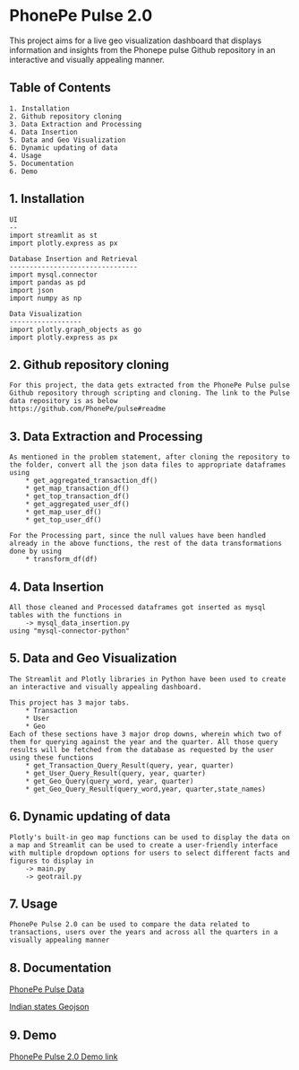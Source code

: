 # PhonePe Pulse 2.0

This project aims for a live geo visualization dashboard that displays
information and insights from the Phonepe pulse Github repository in an interactive and visually appealing manner.

## Table of Contents

    1. Installation
    2. Github repository cloning
    3. Data Extraction and Processing
    4. Data Insertion
    5. Data and Geo Visualization
    6. Dynamic updating of data
    4. Usage
    5. Documentation
    6. Demo

## 1. Installation

    UI
    --
    import streamlit as st
    import plotly.express as px

    Database Insertion and Retrieval
    --------------------------------
    import mysql.connector
    import pandas as pd
    import json
    import numpy as np

    Data Visualization
    ------------------
    import plotly.graph_objects as go
    import plotly.express as px

## 2. Github repository cloning

    For this project, the data gets extracted from the PhonePe Pulse pulse Github repository through scripting and cloning. The link to the Pulse data repository is as below
    https://github.com/PhonePe/pulse#readme

## 3. Data Extraction and Processing

    As mentioned in the problem statement, after cloning the repository to the folder, convert all the json data files to appropriate dataframes using
        * get_aggregated_transaction_df()
        * get_map_transaction_df()
        * get_top_transaction_df()
        * get_aggregated_user_df()
        * get_map_user_df()
        * get_top_user_df()

    For the Processing part, since the null values have been handled already in the above functions, the rest of the data transformations done by using
        * transform_df(df)

## 4. Data Insertion

    All those cleaned and Processed dataframes got inserted as mysql tables with the functions in
        -> mysql_data_insertion.py
    using "mysql-connector-python"

## 5. Data and Geo Visualization

    The Streamlit and Plotly libraries in Python have been used to create an interactive and visually appealing dashboard.

    This project has 3 major tabs.
        * Transaction
        * User
        * Geo
    Each of these sections have 3 major drop downs, wherein which two of them for querying against the year and the quarter. All those query results will be fetched from the database as requested by the user using these functions
        * get_Transaction_Query_Result(query, year, quarter)
        * get_User_Query_Result(query, year, quarter)
        * get_Geo_Query(query_word, year, quarter)
        * get_Geo_Query_Result(query_word,year, quarter,state_names)

## 6. Dynamic updating of data

    Plotly's built-in geo map functions can be used to display the data on a map and Streamlit can be used to create a user-friendly interface with multiple dropdown options for users to select different facts and figures to display in
        -> main.py
        -> geotrail.py

## 7. Usage

    PhonePe Pulse 2.0 can be used to compare the data related to transactions, users over the years and across all the quarters in a visually appealing manner

## 8. Documentation

[PhonePe Pulse Data](https://github.com/PhonePe/pulse#readme)

[Indian states Geojson](https://gist.githubusercontent.com/jbrobst/56c13bbbf9d97d187fea01ca62ea5112/raw/e388c4cae20aa53cb5090210a42ebb9b765c0a36/india_states.geojson)

## 9. Demo

[PhonePe Pulse 2.0 Demo link](https://www.linkedin.com/posts/abirami-rengarajan-4b017b27a_phonepepulse-datascience-visualization-activity-7079003576873730048-Noz9?utm_source=share&utm_medium=member_desktop)
